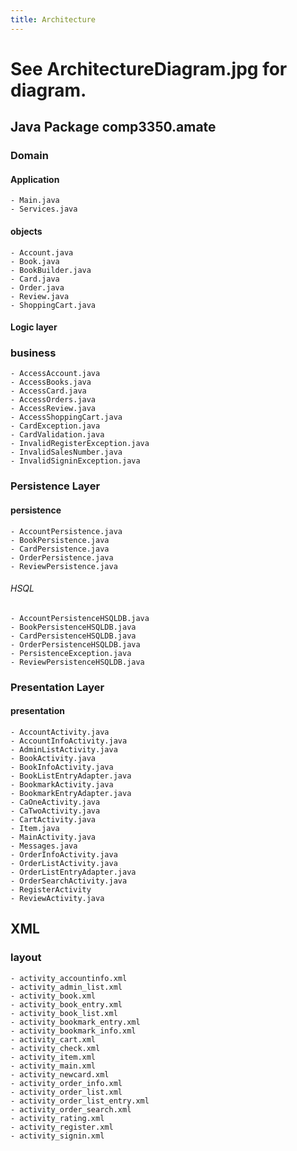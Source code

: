 ```yaml
---
title: Architecture
---
```


# See ArchitectureDiagram.jpg for diagram.
    
## Java Package comp3350.amate

### Domain

#### Application
    - Main.java
    - Services.java
    
#### objects
    - Account.java
    - Book.java
    - BookBuilder.java
    - Card.java
    - Order.java
    - Review.java
    - ShoppingCart.java
    
#### Logic layer
    
### business
    - AccessAccount.java
    - AccessBooks.java
    - AccessCard.java
    - AccessOrders.java
    - AccessReview.java
    - AccessShoppingCart.java
    - CardException.java
    - CardValidation.java
    - InvalidRegisterException.java
    - InvalidSalesNumber.java
    - InvalidSigninException.java
    
### Persistence Layer

#### persistence
    - AccountPersistence.java
    - BookPersistence.java
    - CardPersistence.java
    - OrderPersistence.java
    - ReviewPersistence.java

###### HSQL
    - AccountPersistenceHSQLDB.java
    - BookPersistenceHSQLDB.java
    - CardPersistenceHSQLDB.java
    - OrderPersistenceHSQLDB.java
    - PersistenceException.java
    - ReviewPersistenceHSQLDB.java
    
### Presentation Layer
    
#### presentation
    - AccountActivity.java
    - AccountInfoActivity.java
    - AdminListActivity.java
    - BookActivity.java
    - BookInfoActivity.java
    - BookListEntryAdapter.java
    - BookmarkActivity.java
    - BookmarkEntryAdapter.java
    - CaOneActivity.java
    - CaTwoActivity.java
    - CartActivity.java
    - Item.java
    - MainActivity.java
    - Messages.java
    - OrderInfoActivity.java
    - OrderListActivity.java
    - OrderListEntryAdapter.java
    - OrderSearchActivity.java
    - RegisterActivity
    - ReviewActivity.java
    
## XML

### layout
    - activity_accountinfo.xml
    - activity_admin_list.xml
    - activity_book.xml
    - activity_book_entry.xml
    - activity_book_list.xml
    - activity_bookmark_entry.xml
    - activity_bookmark_info.xml
    - activity_cart.xml
    - activity_check.xml
    - activity_item.xml
    - activity_main.xml
    - activity_newcard.xml
    - activity_order_info.xml
    - activity_order_list.xml
    - activity_order_list_entry.xml
    - activity_order_search.xml
    - activity_rating.xml
    - activity_register.xml
    - activity_signin.xml